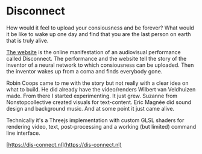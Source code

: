 <!--
  id: 3484
  slug: disconnect
  type: fortpolio
  excerpt: Technical experimentation and development of a site for an audiovisual performance. Threejs SPA with custom GLSL shaders for video and audio with subtitles.
  categories: JavaScript, front end, 3D, video
  tags: 3D, JavaScript, simplex noise, experiment, WebGL, Webpack, GLSL
  clients: Stichting M31 Foundation
  collaboration: Robin Coops, Suzanne Hoenderboom, Wilbert van Veldhuizen, Eric Magnée, Sytze Schalk
  prizes: 
  thumbnail: 04_video.jpg
  image: 04_video.jpg
  images: 01_welcome.png, 02_wake-up.jpg, 03_boot-sequence.jpg, 04_video.jpg, 05_medisch-rapport.jpg, 06_glitches.jpg
  inCv: true
  inPortfolio: true
  dateFrom: 2018-09-28
  dateTo: 2019-06-01
-->

# Disconnect

How would it feel to upload your consiousness and be forever? What would it be like to wake up one day and find that you are the last person on earth that is truly alive.

[The website](https://dis-connect.nl) is the online manifestation of an audiovisual performance called Disconnect. The performance and the website tell the story of the inventor of a neural network to which consiousness can be uploaded. Then the inventor wakes up from a coma and finds everybody gone.

Robin Coops came to me with the story but not really with a clear idea on what to build. He did already have the video/renders Wilbert van Veldhuizen made. From there I started experimenting. It just grew. Suzanne from Nonstopcollective created visuals for text-content. Eric Magnée did sound design and background music. And at some point it just came alive.

Technically it's a Threejs implementation with custom GLSL shaders for rendering video, text, post-processing and a working (but limited) command line interface.

[https://dis-connect.nl](https://dis-connect.nl)
